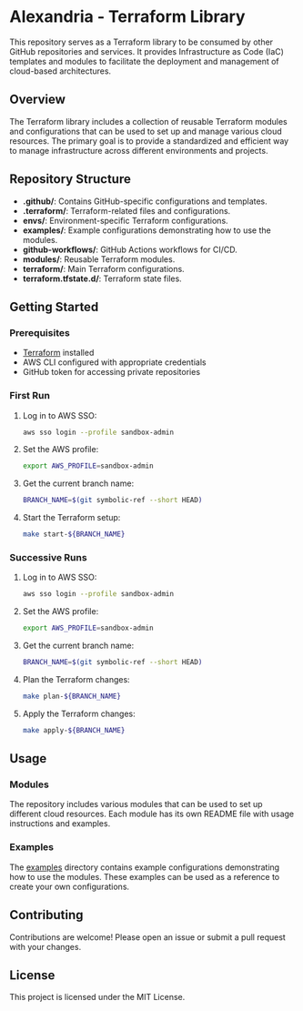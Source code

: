 # Alexandria - Terraform Library

This repository serves as a Terraform library to be consumed by other GitHub repositories and services. It provides Infrastructure as Code (IaC) templates and modules to facilitate the deployment and management of cloud-based architectures.

## Overview

The Terraform library includes a collection of reusable Terraform modules and configurations that can be used to set up and manage various cloud resources. The primary goal is to provide a standardized and efficient way to manage infrastructure across different environments and projects.

## Repository Structure

- **.github/**: Contains GitHub-specific configurations and templates.
- **.terraform/**: Terraform-related files and configurations.
- **envs/**: Environment-specific Terraform configurations.
- **examples/**: Example configurations demonstrating how to use the modules.
- **github-workflows/**: GitHub Actions workflows for CI/CD.
- **modules/**: Reusable Terraform modules.
- **terraform/**: Main Terraform configurations.
- **terraform.tfstate.d/**: Terraform state files.

## Getting Started

### Prerequisites

- [Terraform](https://www.terraform.io/downloads.html) installed
- AWS CLI configured with appropriate credentials
- GitHub token for accessing private repositories

### First Run

1. Log in to AWS SSO:
   ```sh
   aws sso login --profile sandbox-admin
   ```
2. Set the AWS profile:
   ```sh
   export AWS_PROFILE=sandbox-admin
   ```
3. Get the current branch name:
   ```sh
   BRANCH_NAME=$(git symbolic-ref --short HEAD)
   ```
4. Start the Terraform setup:
   ```sh
   make start-${BRANCH_NAME}
   ```

### Successive Runs

1. Log in to AWS SSO:
   ```sh
   aws sso login --profile sandbox-admin
   ```
2. Set the AWS profile:
   ```sh
   export AWS_PROFILE=sandbox-admin
   ```
3. Get the current branch name:
   ```sh
   BRANCH_NAME=$(git symbolic-ref --short HEAD)
   ```
4. Plan the Terraform changes:
   ```sh
   make plan-${BRANCH_NAME}
   ```
5. Apply the Terraform changes:
   ```sh
   make apply-${BRANCH_NAME}
   ```

## Usage

### Modules

The repository includes various modules that can be used to set up different cloud resources. Each module has its own README file with usage instructions and examples.

### Examples

The [examples](http://_vscodecontentref_/2) directory contains example configurations demonstrating how to use the modules. These examples can be used as a reference to create your own configurations.

## Contributing

Contributions are welcome! Please open an issue or submit a pull request with your changes.

## License

This project is licensed under the MIT License.
